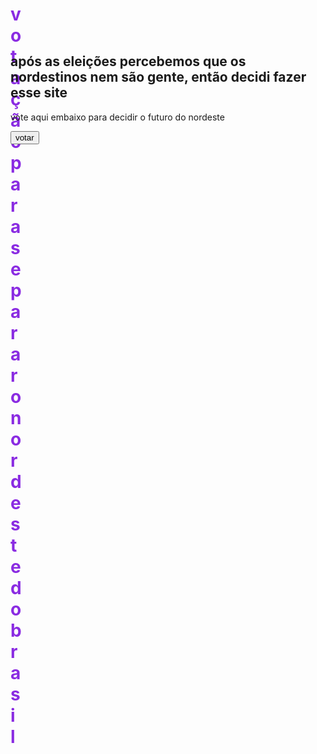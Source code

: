 <script>
    alert("esse site contém muita ironia, se vc levar a serio vsfdkkkkkkkkk")
</script>
<style>
    h1{
        color: blueviolet;
        width: 15px;
        height: 15px;
    }
</style>
<body>
    <h1> votação para separar o nordeste do brasil </h1>
    <br>
    <h2> após as eleições percebemos que os nordestinos nem são gente, então decidi fazer esse site</h2>
    <p> vote aqui embaixo para decidir o futuro do nordeste</p>
    <button> votar </button>

</body>
</html>
